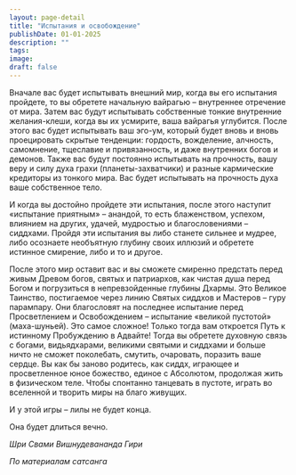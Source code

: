 ```yaml
---
layout: page-detail
title: "Испытания и освобождение"
publishDate: 01-01-2025
description: ""
tags:
image:
draft: false
---
```


 Вначале вас будет испытывать внешний мир, когда вы его испытания пройдете, то вы обретете начальную вайрагью – внутреннее отречение от мира. Затем вас будут испытывать собственные тонкие внутренние желания-клеши, когда вы их усмирите, ваша вайрагья углубится. После этого вас будет испытывать ваш эго-ум, который будет вновь и вновь проецировать скрытые тенденции: гордость, вожделение, алчность, самомнение, тщеславие и привязанность, и даже внутренних богов и демонов. Также вас будут постоянно испытывать на прочность, вашу веру и силу духа грахи (планеты-захватчики) и разные кармические кредиторы из тонкого мира. Вас будет испытывать на прочность духа ваше собственное тело.

 И когда вы достойно пройдете эти испытания, после этого наступит «испытание приятным» – анандой, то есть блаженством, успехом, влиянием на других, удачей, мудростью и благословениями – сиддхами. Пройдя эти испытания вы либо станете сильнее и мудрее, либо осознаете необъятную глубину своих иллюзий и обретете истинное смирение, либо и то и другое.

 После этого мир оставит вас и вы сможете смиренно предстать перед живым Древом богов, святых и патриархов, как чистая душа перед Богом и погрузиться в непревзойденные глубины Дхармы. Это Великое Таинство, постигаемое через линию Святых сиддхов и Мастеров – гуру парампару. Они благословят на последнее испытание перед Просветлением и Освобождением – испытание «великой пустотой» (маха-шуньей). Это самое сложное! Только тогда вам откроется Путь к истинному Пробуждению в Адвайте! Тогда вы обретете духовную связь с богами, видьядхарами, великими святыми и сиддхами и больше ничто не сможет поколебать, смутить, очаровать, поразить ваше сердце. Вы как бы заново родитесь, как сиддх, играющее и просветленное юное божество, единое с Абсолютом, продолжая жить в физическом теле. Чтобы спонтанно танцевать в пустоте, играть во вселенной и творить миры на благо живущих. 

 И у этой игры – лилы не будет конца.

 Она будет длиться вечно.

_Шри Свами Вишнудевананда Гири_ 

_По материалам сатсанга_ 
